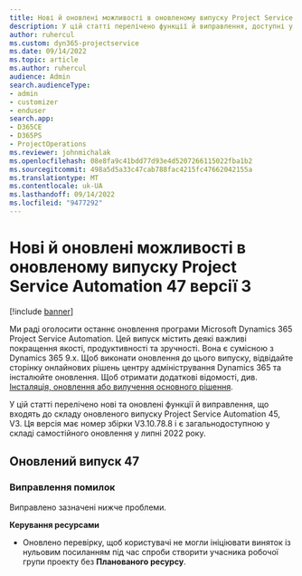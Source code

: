 ```yaml
---
title: Нові й оновлені можливості в оновленому випуску Project Service Automation 47 версії 3
description: У цій статті перелічено функції й виправлення, доступні у випуску Microsoft Dynamics 365 Project Service Automation 47, V3.
author: ruhercul
ms.custom: dyn365-projectservice
ms.date: 09/14/2022
ms.topic: article
ms.author: ruhercul
audience: Admin
search.audienceType:
- admin
- customizer
- enduser
search.app:
- D365CE
- D365PS
- ProjectOperations
ms.reviewer: johnmichalak
ms.openlocfilehash: 08e8fa9c41bdd77d93e4d5207266115022fba1b2
ms.sourcegitcommit: 498a5d5a33c47cab788fac4215fc47662042155a
ms.translationtype: MT
ms.contentlocale: uk-UA
ms.lasthandoff: 09/14/2022
ms.locfileid: "9477292"
---
```

# <a name="whats-new-or-changed-in-project-service-automation-update-release-47-v3"></a>Нові й оновлені можливості в оновленому випуску Project Service Automation 47 версії 3

[!include [banner](../includes/psa-now-project-operations.md)]

Ми раді оголосити останнє оновлення програми Microsoft Dynamics 365 Project Service Automation. Цей випуск містить деякі важливі покращення якості, продуктивності та зручності. Вона є сумісною з Dynamics 365 9.x. Щоб виконати оновлення до цього випуску, відвідайте сторінку онлайнових рішень центру адміністрування Dynamics 365 та інсталюйте оновлення. Щоб отримати додаткові відомості, див. [Інсталяція, оновлення або вилучення основного рішення](/power-platform/admin/install-remove-preferred-solution).

У цій статті перелічено нові та оновлені функції й виправлення, що входять до складу оновленого випуску Project Service Automation 45, V3. Ця версія має номер збірки V3.10.78.8 і є загальнодоступною у складі самостійного оновлення у липні 2022 року.

## <a name="update-release-47"></a>Оновлений випуск 47

### <a name="bug-fixes"></a>Виправлення помилок

Виправлено зазначені нижче проблеми.

**Керування ресурсами**
- Оновлено перевірку, щоб користувачі не могли ініціювати виняток із нульовим посиланням під час спроби створити учасника робочої групи проекту без **Планованого ресурсу**.
